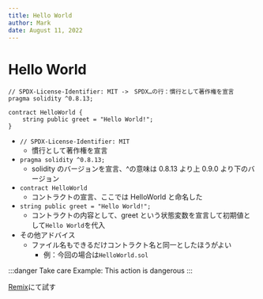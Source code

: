 ```yaml
---
title: Hello World
author: Mark
date: August 11, 2022
---
```


# Hello World

```solidity
// SPDX-License-Identifier: MIT ->　SPDX…の行：慣行として著作権を宣言
pragma solidity ^0.8.13;

contract HelloWorld {
    string public greet = "Hello World!";
}
```

-   `// SPDX-License-Identifier: MIT`
    -   慣行として著作権を宣言
-   `pragma solidity ^0.8.13;`
    -   solidity のバージョンを宣言、^の意味は 0.8.13 より上 0.9.0 より下のバージョン
-   `contract HelloWorld`
    -   コントラクトの宣言、ここでは HelloWorld と命名した
-   `string public greet = "Hello World!";`
    -   コントラクトの内容として、greet という状態変数を宣言して初期値として`Hello World`を代入
-   その他アドバイス
    -   ファイル名もできるだけコントラクト名と同一としたほうがよい
        -   例：今回の場合は`HelloWorld.sol`

:::danger Take care
Example: This action is dangerous
:::

[Remix](https://remix.ethereum.org/)にて試す
